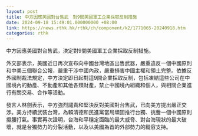 ```yaml
---
layout: post
title: 中方因應美國對台售武　對9間美國軍工企業採取反制措施
date: 2024-09-18 15:49:01.000000000 +08:00
link: https://news.rthk.hk/rthk/ch/component/k2/1771065-20240918.htm
categories: rthk
---
```


中方因應美國對台售武，決定對9間美國軍工企業採取反制措施。

外交部表示，美國近日再次宣布向中國台灣地區出售武器，嚴重違反一個中國原則和中美三個聯合公報，嚴重干涉中國內政，嚴重損害中國主權和領土完整。依據反外國制裁法規定，中方決定即日起對這9間企業採取反制，包括凍結這些公司在中國境內的動產、不動產和其他各類財產，禁止中國境內組織和個人，與相關企業進行有關交易、合作等活動。

發言人林劍表示，中方強烈譴責和堅決反對美國對台售武，已向美方提出嚴正交涉。美方持續武裝台灣，為賴清德和民進黨當局頑固推行台獨、挑釁一個中國原則撐腰打氣。事實再次證明，台海和平穩定面臨的最大威脅、對台海現狀的最大破壞，就是台獨勢力的分裂活動，以及以美國為首的外部勢力的縱容支持。
